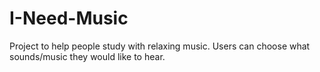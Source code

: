 # I-Need-Music

Project to help people study with relaxing music. Users can choose what sounds/music they would like to hear.
